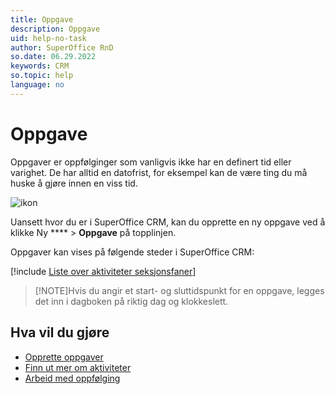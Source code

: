 ```yaml
---
title: Oppgave
description: Oppgave
uid: help-no-task
author: SuperOffice RnD
so.date: 06.29.2022
keywords: CRM
so.topic: help
language: no
---
```


# Oppgave

Oppgaver er oppfølginger som vanligvis ikke har en definert tid eller varighet. De har alltid en datofrist, for eksempel kan de være ting du må huske å gjøre innen en viss tid.

![ikon][img1]

Uansett hvor du er i SuperOffice CRM, kan du opprette en ny oppgave ved å klikke Ny **** > **Oppgave** på topplinjen.

Oppgaver kan vises på følgende steder i SuperOffice CRM:

[!include [Liste over aktiviteter seksjonsfaner](../../learn/includes/list-activities-section-tabs.md)]

> [!NOTE]Hvis du angir et start- og sluttidspunkt for en oppgave, legges det inn i dagboken på riktig dag og klokkeslett.
> 
## Hva vil du gjøre

* [Opprette oppgaver][2]
* [Finn ut mer om aktiviteter][1]
* [Arbeid med oppfølging][3]

<!-- Referenced links -->
[1]: ../../learn/activity/index.md
[2]: create-task.md
[3]: index.md

<!-- Referenced images -->
[img1]: ../../../../common/icons/appointment-task-h32.png
